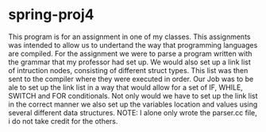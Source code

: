 # spring-proj4
This program is for an assignment in one of my classes. This assignments was intended to allow us to undertand the way that programming languages are compiled. 
For the assignment we were to parse a program written with the grammar that my professor had set up. We would also set up a link list of intruction nodes, consisting of 
different struct types. This list was then sent to the compiler where they were executed in order. Our Job was to be ale to set up the link list in a way that would allow
for a set of IF, WHILE, SWITCH and FOR conditionals. Not only would we have to set up the link list in the correct manner we also set up the variables location and values
using several different data structures. 
NOTE: I alone only wrote the parser.cc file, i do not take credit for the others.
